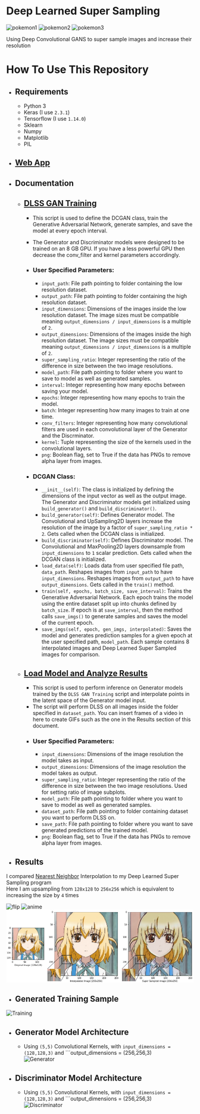 # Deep Learned Super Sampling
![pokemon1](https://i.imgur.com/KT4mZPg.jpg)
![pokemon2](https://i.imgur.com/FZ66KOm.jpg)
![pokemon3](https://i.imgur.com/Sf1hnmt.jpg)

Using Deep Convolutional GANS to super sample images and increase their resolution <br/>

# How To Use This Repository
* ## Requirements
  * Python 3
  * Keras (I use ```2.3.1```)
  * Tensorflow (I use ```1.14.0```)
  * Sklearn
  * Numpy
  * Matplotlib
  * PIL
* ## [Web App](https://vee-upatising.github.io/model.html)
* ## Documentation
  * ## [DLSS GAN Training](https://nbviewer.jupyter.org/github/vee-upatising/DLSS/blob/master/DLSS%20GAN%20Training.ipynb)
      * This script is used to define the DCGAN class, train the Generative Adversarial Network, generate samples, and save the model at every epoch interval.
      * The Generator and Discriminator models were designed to be trained on an 8 GB GPU. If you have a less powerful GPU then decrease the conv_filter and kernel parameters accordingly.

      * ### User Specified Parameters:
          * ```input_path```: File path pointing to folder containing the low resolution dataset.
          * ```output_path```: File path pointing to folder containing the high resolution dataset.
          * ```input_dimensions```: Dimensions of the images inside the low resolution dataset. The image sizes must be compatible meaning ```output_dimensions / input_dimensions``` is a multiple of ```2```.
          * ```output_dimensions```: Dimensions of the images inside the high resolution dataset. The image sizes must be compatible meaning ```output_dimensions / input_dimensions``` is a multiple of ```2```.
          * ```super_sampling_ratio```: Integer representing the ratio of the difference in size between the two image resolutions.
          * ```model_path```: File path pointing to folder where you want to save to model as well as generated samples.
          * ```interval```: Integer representing how many epochs between saving your model.
          * ```epochs```: Integer representing how many epochs to train the model.
          * ```batch```: Integer representing how many images to train at one time.
          * ```conv_filters```: Integer representing how many convolutional filters are used in each convolutional layer of the Generator and the Discrminator.
          * ```kernel```: Tuple representing the size of the kernels used in the convolutional layers.
          * ```png```: Boolean flag, set to True if the data has PNGs to remove alpha layer from images.

       * ### DCGAN Class:
          * ```__init__(self)```: The class is initialized by defining the dimensions of the input vector as well as the output image. The Generator and Discriminator models get initialized using ```build_generator()``` and ```build_discriminator()```.
          * ```build_generator(self)```: Defines Generator model. The Convolutional and UpSampling2D layers increase the resolution of the image by a factor of ```super_sampling_ratio * 2```. Gets called when the DCGAN class is initialized.
          * ```build_discriminator(self)```: Defines Discriminator model. The Convolutional and MaxPooling2D layers downsample from ```input_dimensions``` to ```1``` scalar prediction. Gets called when the DCGAN class is initialized.
          * ```load_data(self)```: Loads data from user specified file path, ```data_path```. Reshapes images from ```input_path``` to have ```input_dimensions```. Reshapes  images from ```output_path``` to have ```output_dimensions```. Gets called in the ```train()``` method.
          * ```train(self, epochs, batch_size, save_interval)```: Trains the Generative Adversarial Network. Each epoch trains the model using the entire dataset split up into chunks defined by ```batch_size```. If epoch is at ```save_interval```, then the method calls ```save_imgs()``` to generate samples and saves the model of the current epoch.
          * ```save_imgs(self, epoch, gen_imgs, interpolated)```: Saves the model and generates prediction samples for a given epoch at the user specified path, ```model_path```. Each sample contains 8 interpolated images and Deep Learned Super Sampled images for comparison.
          
  * ## [Load Model and Analyze Results](https://nbviewer.jupyter.org/github/vee-upatising/DLSS/blob/master/Load%20Model%20and%20Analyze%20Results.ipynb)
    * This script is used to perform inference on Generator models trained by the ```DLSS GAN Training``` script and interpolate points in the latent space of the Generator model input.
    * The script will perform DLSS on all images inside the folder specified in ```dataset_path```. You can insert frames of a video in here to create GIFs such as the one in the Results section of this document.
    * ### User Specified Parameters:
        * ```input_dimensions```: Dimensions of the image resolution the model takes as input.
        * ```output_dimensions```: Dimensions of the image resolution the model takes as output.
        * ```super_sampling_ratio```: Integer representing the ratio of the difference in size between the two image resolutions. Used for setting ratio of image subplots.
        * ```model_path```: File path pointing to folder where you want to save to model as well as generated samples.
        * ```dataset_path```: File path pointing to folder containing dataset you want to perform DLSS on.
        * ```save_path```: File path pointing to folder where you want to save generated predictions of the trained model.
        * ```png```: Boolean flag, set to True if the data has PNGs to remove alpha layer from images.


* ## Results
I compared [Nearest Neighbor](https://pillow.readthedocs.io/en/3.1.x/reference/Image.html#PIL.Image.Image.resize) Interpolation to my Deep Learned Super Sampling program <br/>
Here I am upsampling from ```128x128``` to ```256x256``` which is equivalent to increasing the size by ```4``` times

![flip](https://vee-upatising.github.io/images/flip.gif)
![anime](https://vee-upatising.github.io/images/sr.jpg)
![comparison](https://raw.githubusercontent.com/vee-upatising/Super-Resolution-GAN/master/edited.png)

* ## Generated Training Sample
![Training](https://i.imgur.com/isC6hHn.png)

* ## Generator Model Architecture
  * Using ```(5,5)``` Convolutional Kernels, with ```input_dimensions = (128,128,3)``` and ```output_dimensions = (256,256,3) </br>
![Generator](https://i.imgur.com/StUbcVk.png)

* ## Discriminator Model Architecture
  * Using ```(5,5)``` Convolutional Kernels, with ```input_dimensions = (128,128,3)``` and ```output_dimensions = (256,256,3) </br>
![Discriminator](https://i.imgur.com/3GrMPwO.png)
